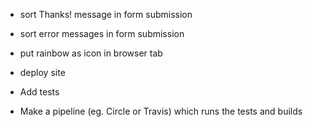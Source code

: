 

- sort Thanks! message in form submission
- sort error messages in form submission 
- put rainbow as icon in browser tab
- deploy site 

- Add tests
- Make a pipeline (eg. Circle or Travis) which runs the tests and builds


